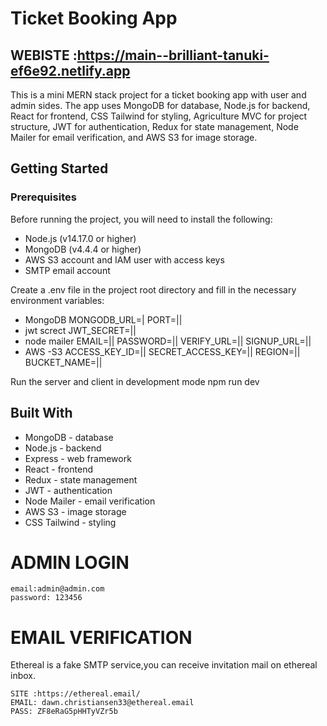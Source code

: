 # Ticket Booking App
## WEBISTE :https://main--brilliant-tanuki-ef6e92.netlify.app

This is a mini MERN stack project for a ticket booking app with user and admin sides. The app uses MongoDB for database, Node.js for backend, React for frontend, CSS Tailwind for styling, Agriculture MVC for project structure, JWT for authentication, Redux for state management, Node Mailer for email verification, and AWS S3 for image storage.

## Getting Started
### Prerequisites

Before running the project, you will need to install the following:
   * Node.js (v14.17.0 or higher)
   * MongoDB (v4.4.4 or higher)
   * AWS S3 account and IAM user with access keys
   * SMTP email account
   
Create a .env file in the project root directory and fill in the necessary environment variables:
  * MongoDB
      MONGODB_URL=|
    PORT=||
 * jwt screct
      JWT_SECRET=||
 * node mailer
      EMAIL=||
      PASSWORD=||
      VERIFY_URL=||
      SIGNUP_URL=||
 * AWS -S3
      ACCESS_KEY_ID=||
      SECRET_ACCESS_KEY=||
      REGION=||
      BUCKET_NAME=||
  
Run the server and client in development mode
   npm run dev
  
## Built With
 * MongoDB - database
 * Node.js - backend
 * Express - web framework
 * React - frontend
 * Redux - state management
 * JWT - authentication
 * Node Mailer - email verification
 * AWS S3 - image storage
 * CSS Tailwind - styling



# ADMIN LOGIN
    email:admin@admin.com
    password: 123456

# EMAIL VERIFICATION

  Ethereal is a fake SMTP service,you can receive invitation mail on ethereal inbox.

    SITE :https://ethereal.email/
    EMAIL: dawn.christiansen33@ethereal.email
    PASS: ZF8eRaG5pHHTyVZr5b
  

  




